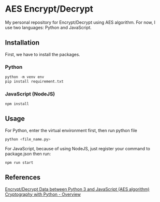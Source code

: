 # AES Encrypt/Decrypt

My personal repository for Encrypt/Decrypt using AES algorithm. For now, I use two languages: Python and JavaScript.

## Installation

First, we have to install the packages.

### Python

```python
python -m venv env
pip install requirement.txt
```

### JavaScript (NodeJS)

```
npm install
```

## Usage

For Python, enter the virtual environment first, then run python file

```python
python <file_name.py>
```

For JavaScript, because of using NodeJS, just register your command to package.json then run:

```
npm run start
```

## References

[Encrypt/Decrypt Data between Python 3 and JavaScript (AES algorithm)](https://medium.com/@sachadehe/encrypt-decrypt-data-between-python-3-and-javascript-true-aes-algorithm-7c4e2fa3a9ff)
[Cryptography with Python - Overview](https://www.tutorialspoint.com/cryptography_with_python/cryptography_with_python_quick_guide.htm)
